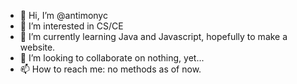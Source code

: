 - 👋 Hi, I’m @antimonyc
- 👀 I’m interested in CS/CE 
- 🌱 I’m currently learning Java and Javascript, hopefully to make a website.
- 💞️ I’m looking to collaborate on nothing, yet...
- 📫 How to reach me: no methods as of now.

<!---
antimonyc/antimonyc is a ✨ special ✨ repository because its `README.md` (this file) appears on your GitHub profile.
You can click the Preview link to take a look at your changes.
--->
